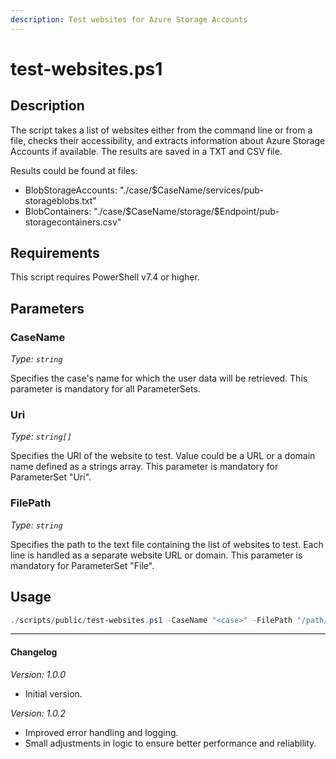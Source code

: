 ```yaml
---
description: Test websites for Azure Storage Accounts
---
```


# test-websites.ps1

## Description

The script takes a list of websites either from the command line or from
a file, checks their accessibility, and extracts information about Azure
Storage Accounts if available. The results are saved in a TXT and CSV file.

Results could be found at files:
* BlobStorageAccounts: "./case/\$CaseName/services/pub-storageblobs.txt"
* BlobContainers: "./case/\$CaseName/storage/\$Endpoint/pub-storagecontainers.csv"

## Requirements

This script requires PowerShell v7.4 or higher.

## Parameters

### CaseName

*Type: `string`*

Specifies the case's name for which the user data will be retrieved.
This parameter is mandatory for all ParameterSets.

### Uri

*Type: `string[]`*

Specifies the URI of the website to test.
Value could be a URL or a domain name defined as a strings array.
This parameter is mandatory for ParameterSet "Uri".

### FilePath

*Type: `string`*

Specifies the path to the text file containing the list of websites to test.
Each line is handled as a separate website URL or domain.
This parameter is mandatory for ParameterSet "File".

## Usage

```powershell
./scripts/public/test-websites.ps1 -CaseName "<case>" -FilePath "/path/to/websites.txt"
```

---

#### Changelog

*Version: 1.0.0*

- Initial version.

*Version: 1.0.2*

- Improved error handling and logging.
- Small adjustments in logic to ensure better performance and reliability.
